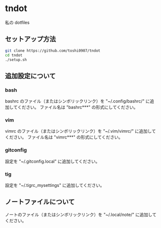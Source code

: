# tndot

私の dotfiles

## セットアップ方法

```bash
git clone https://github.com/toshi0907/tndot
cd tndot
./setup.sh
```

## 追加設定について

### bash

bashrc のファイル（またはシンボリックリンク）を "~/.config/bashrc/" に追加してください。
ファイル名は "bashrc***" の形式にしてください。

### vim

vimrc のファイル（またはシンボリックリンク）を "~/.vim/vimrc/" に追加してください。
ファイル名は "vimrc***" の形式にしてください。

### gitconfig

設定を "~/.gitconfig.local" に追加してください。

### tig

設定を "~/.tigrc_mysettings" に追加してください。

## ノートファイルについて

ノートのファイル（またはシンボリックリンク）を "~/.local/note/" に追加してください。

<!-- end of file -->

